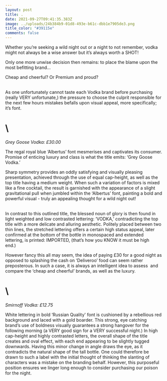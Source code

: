 ```yaml
---
layout: post
title: .
date: 2021-09-27T09:41:35.383Z
image: ../uploads/24b384b9-01d8-493e-b61c-dbb1e7905de3.png
title_color: "#39115e"
comments: false
---
```

Whether you’re seeking a wild night out or a night to not remember, vodka might not always be a wise answer but it’s always worth a SHOT! 

Only one more unwise decision then remains: to place the blame upon the most befitting brand… 



Cheap and cheerful? Or Premium and proud?

\
As one unfortunately cannot taste each Vodka brand before purchasing (really VERY unfortunate,) the pressure to choose the culprit responsible for the next few hours mistakes befalls upon visual appeal, more specifically; it’s font.

# \
*Grey Goose Vodka: £30.00*

The regal royal blue ‘Albertus’ font mesmerises and captivates its consumer. Promise of enticing luxury and class is what the title emits: ‘Grey Goose Vodka.’ 



Sharp symmetry provides an oddly satisfying and visually pleasing presentation, achieved through the use of equal cap-height, as well as the top title having a medium weight. When such a variation of factors is mixed like a fine cocktail, the result is garnished with the appearance of a slight gravitational pull when jumbled within the ‘Albertus’ font, painting a bold and powerful visual - truly an appealing thought for a wild night out!

\
In contrast to this outlined title, the blessed noun of glory is then found in light weighted and low contrasted lettering: ‘VODKA,’ contradicting the top title with a more delicate and alluring aesthetic. Politely placed between two thin lines, the stretched lettering offers a certain high status appeal, later confirmed at the bottom of the bottle in monospaced and extended lettering, is printed: IMPORTED, (that’s how you KNOW it must be high end.) 



However fancy this all may seem, the idea of paying £30 for a good night as opposed to splashing the cash on ‘Deliveroo’ food can seem rather preposterous. In such a case, it is always an intelligent idea to assess  and compare the ‘cheap and cheerful’ brands, as well as the luxury.

# \
*Smirnoff Vodka: £12.75*

White lettering in bold ‘Russian Quality' font is cushioned by a rebellious red background and laced with a gold boarder. This strong, eye catching brand’s use of boldness visually guarantees a strong hangover for the following morning (a VERY good sign for a VERY successful night.) In high cap-height and highly contrasted letters, the overall shape of the title creates and oval effect, with each end appearing to be slightly tugged downwards. Having this minor change in angle draws the eye, as it contradicts the natural shape of the tall bottle. One could therefore be drawn to such a label with the initial thought of thinking the slanting of characters was a mistake on the branding behalf. However, this purposeful position ensures we linger long enough to consider purchasing our poison for the night.